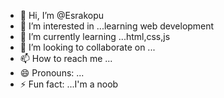 - 👋 Hi, I’m @Esrakopu
- 👀 I’m interested in ...learning web development
- 🌱 I’m currently learning ...html,css,js
- 💞️ I’m looking to collaborate on ...
- 📫 How to reach me ...
- 😄 Pronouns: ...
- ⚡ Fun fact: ...I'm a noob

<!---
Esrakopu/Esrakopu is a ✨ special ✨ repository because its `README.md` (this file) appears on your GitHub profile.
You can click the Preview link to take a look at your changes.
--->
